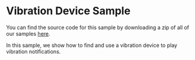 # Vibration Device Sample

You can find the source code for this sample by downloading a zip of all of our samples [here](https://github.com/Microsoft/Windows-iotcore-samples/archive/master.zip).

In this sample, we show how to find and use a vibration device to play vibration notifications.

